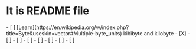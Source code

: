 <h1>It is README file</h1>
- [ ] [Learn](https://en.wikipedia.org/w/index.php?title=Byte&useskin=vector#Multiple-byte_units) kibibyte and kilobyte
- [X] 
- [ ] 
- [ ] 
- [ ] 
- [ ] 
- [ ] 
- [ ] 
- [ ] 